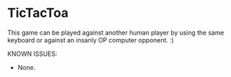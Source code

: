 # TicTacToa
This game can be played against another human player by using the same keyboard or against an insanly OP computer opponent. :)

KNOWN ISSUES:
- None.
